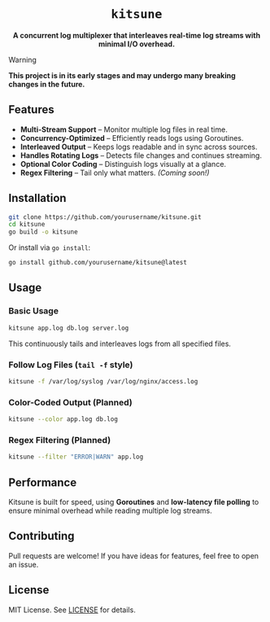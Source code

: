 <div align="center">
  <h1><code>kitsune</code></h1>

  <p><b>A concurrent log multiplexer that interleaves real-time log streams with minimal I/O overhead.</b></p>
</div>

> [!WARNING]
> **This project is in its early stages and may undergo many breaking changes in the future.**

## Features
- **Multi-Stream Support** – Monitor multiple log files in real time.  
- **Concurrency-Optimized** – Efficiently reads logs using Goroutines.  
- **Interleaved Output** – Keeps logs readable and in sync across sources.  
- **Handles Rotating Logs** – Detects file changes and continues streaming.  
- **Optional Color Coding** – Distinguish logs visually at a glance.  
- **Regex Filtering** – Tail only what matters. *(Coming soon!)*  

## Installation
```sh
git clone https://github.com/yourusername/kitsune.git
cd kitsune
go build -o kitsune
```
Or install via `go install`:
```sh
go install github.com/yourusername/kitsune@latest
```

## Usage
### Basic Usage
```sh
kitsune app.log db.log server.log
```
This continuously tails and interleaves logs from all specified files.

### Follow Log Files (`tail -f` style)
```sh
kitsune -f /var/log/syslog /var/log/nginx/access.log
```

### Color-Coded Output (Planned)
```sh
kitsune --color app.log db.log
```

### Regex Filtering (Planned)
```sh
kitsune --filter "ERROR|WARN" app.log
```

## Performance
Kitsune is built for speed, using **Goroutines** and **low-latency file polling** to ensure minimal overhead while reading multiple log streams.

## Contributing
Pull requests are welcome! If you have ideas for features, feel free to open an issue.

## License
MIT License. See [LICENSE](LICENSE) for details.
